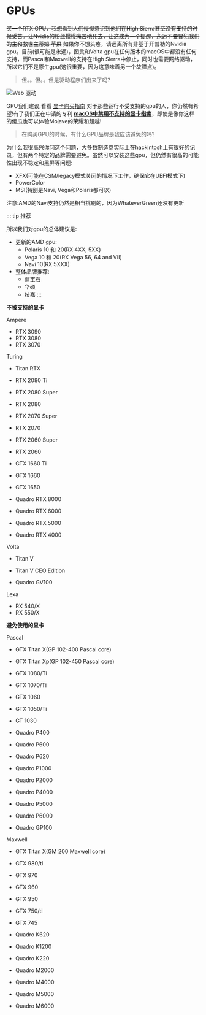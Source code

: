 # GPUs

~~买一个RTX GPU，我想看到人们慢慢意识到他们在High Sierra甚至没有支持的时候受苦。让Nvidia的粉丝慢慢痛苦地死去，让这成为一个提醒，永远不要冒犯我们的主和救世主蒂姆·苹果~~
如果你不想头疼，请远离所有非基于开普勒的Nvidia gpu。目前(很可能是永远)，图灵和Volta gpu在任何版本的macOS中都没有任何支持，而Pascal和Maxwell的支持在High Sierra中停止，同时也需要网络驱动，所以它们不是原生gpu(这很重要，因为这意味着另一个故障点)。

> 但。。但。。但是驱动程序们出来了吗?

![Web 驱动](WebDrivers.gif)

GPU我们建议,看看 [显卡购买指南](https://sumingyd.github.io/GPU-Buyers-Guide/)
对于那些运行不受支持的gpu的人，你仍然有希望!有了我们正在申请的专利 [**macOS中禁用不支持的显卡指南**](https://sumingyd.github.io/Getting-Started-With-ACPI/Desktops/desktop-disable.html)，即使是像你这样的傻瓜也可以体验Mojave的荣耀和超越!

> 在购买GPU的时候，有什么GPU品牌是我应该避免的吗?

为什么我很高兴你问这个问题，大多数制造商实际上在hackintosh上有很好的记录，但有两个特定的品牌需要避免。虽然可以安装这些gpu，但仍然有很高的可能性出现不稳定和黑屏等问题:

* XFX(可能在CSM/legacy模式关闭的情况下工作，确保它在UEFI模式下)
* PowerColor
* MSI(特别是Navi, Vega和Polaris都可以)

注意:AMD的Navi支持仍然是相当挑剔的，因为WhateverGreen还没有更新

::: tip 推荐

所以我们对gpu的总体建议是:

* 更新的AMD gpu:
  * Polaris 10 和 20(RX 4XX, 5XX)
  * Vega 10 和 20(RX Vega 56, 64 and VII)
  * Navi 10(RX 5XXX)
* 整体品牌推荐:
  * 蓝宝石
  * 华硕
  * 技嘉
:::

**不被支持的显卡**

Ampere

* RTX 3090
* RTX 3080
* RTX 3070

Turing

* Titan RTX
* RTX 2080 Ti
* RTX 2080 Super
* RTX 2080
* RTX 2070 Super
* RTX 2070
* RTX 2060 Super
* RTX 2060
* GTX 1660 Ti
* GTX 1660
* GTX 1650

* Quadro RTX 8000
* Quadro RTX 6000
* Quadro RTX 5000
* Quadro RTX 4000

Volta

* Titan V
* Titan V CEO Edition

* Quadro GV100

Lexa

* RX 540/X
* RX 550/X

**避免使用的显卡**

Pascal

* GTX Titan X(GP 102-400 Pascal core)
* GTX Titan Xp(GP 102-450 Pascal core)
* GTX 1080/Ti
* GTX 1070/Ti
* GTX 1060
* GTX 1050/Ti
* GT 1030

* Quadro P400
* Quadro P600
* Quadro P620
* Quadro P1000
* Quadro P2000
* Quadro P4000
* Quadro P5000
* Quadro P6000
* Quadro GP100

Maxwell

* GTX Titan X(GM 200 Maxwell core)
* GTX 980/ti
* GTX 970
* GTX 960
* GTX 950
* GTX 750/ti
* GTX 745

* Quadro K620
* Quadro K1200
* Quadro K220
* Quadro M2000
* Quadro M4000
* Quadro M5000
* Quadro M6000

